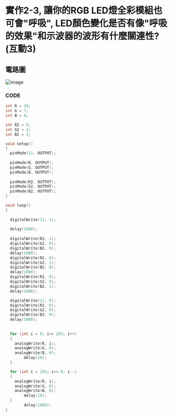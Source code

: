 # 實作2-3, 讓你的RGB LED燈全彩模組也可會"呼吸", LED顏色變化是否有像"呼吸的效果"和示波器的波形有什麼關連性? (互動3)

## 電路圖
![image](https://user-images.githubusercontent.com/89329117/132970598-9380f62a-3077-40b2-93db-00fef4e10828.png)

### CODE

````c
int R = 10;
int G = 7;
int B = 8;

int R2 = 5;
int G2 = 2;
int B2 = 3;

void setup()
{
  pinMode(11, OUTPUT);
  
  pinMode(R, OUTPUT);
  pinMode(G, OUTPUT);
  pinMode(B, OUTPUT);  
  
  pinMode(R2, OUTPUT);
  pinMode(G2, OUTPUT);
  pinMode(B2, OUTPUT);   
}

void loop()
{
 
  digitalWrite(11, 1); 
  
  delay(1000); 
  
  digitalWrite(R2, 1);
  digitalWrite(G2, 0);
  digitalWrite(B2, 0);
  delay(1000);
  digitalWrite(R2, 0);
  digitalWrite(G2, 1);
  digitalWrite(B2, 0);  
  delay(1000);
  digitalWrite(R2, 0);
  digitalWrite(G2, 0);
  digitalWrite(B2, 1);  
  delay(1000);

  digitalWrite(11, 0); 
  digitalWrite(R2, 0); 
  digitalWrite(G2, 0); 
  digitalWrite(B2, 0);
  delay(1000);
  
 
  for (int i = 0; i<= 255; i++)
  {
  	analogWrite(R, i);
	analogWrite(G, 0);
	analogWrite(B, 0);
        delay(10);
  }

  for (int i = 255; i>= 0; i--)
  {
  	analogWrite(R, i);
	analogWrite(G, 0);
	analogWrite(B, 0);
        delay(10); 
  }  
        delay(1000);
}

````
